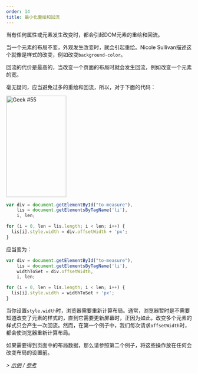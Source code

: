 ```yaml
---
order: 14
title: 最小化重绘和回流
---
```


当有任何属性或元素发生改变时，都会引起DOM元素的重绘和回流。

当一个元素的布局不变，外观发生改变时，就会引起重绘。Nicole Sullivan描述这个就像是样式的改变，例如改变`background-color`。

回流的代价是最高的，当改变一个页面的布局时就会发生回流，例如改变一个元素的宽。

毫无疑问，应当避免过多的重绘和回流，所以，对于下面的代码：

<div class="img-right">
  <img id="geek-55" class="icos-geek" src="http://browserdiet.com/en/assets/img/55.png" alt="Geek #55" width="163" height="275" />
</div>

```js
var div = document.getElementById("to-measure"),
    lis = document.getElementsByTagName('li'),
    i, len;

for (i = 0, len = lis.length; i < len; i++) {
  lis[i].style.width = div.offsetWidth + 'px';
}
```

应当变为：

```js
var div = document.getElementById("to-measure"),
    lis = document.getElementsByTagName('li'),
    widthToSet = div.offsetWidth,
    i, len;

for (i = 0, len = lis.length; i < len; i++) {
  lis[i].style.width = widthToSet + 'px';
}
```

当你设置`style.width`时，浏览器需要重新计算布局。通常，浏览器暂时是不需要知道改变了元素的样式的，直到它需要更新屏幕时，正因为如此，改变多个元素的样式只会产生一次回流。然而，在第一个例子中，我们每次请求`offsetWidth`时，都会使浏览器重新计算布局。

如果需要得到页面中的布局数据，那么请参照第二个例子，将这些操作放在任何会改变布局的设置前。

*> [示例](http://jsbin.com/aqavin/2/quiet) / [参考](https://github.com/zenorocha/browser-diet/wiki/References#minimize-repaints-and-reflows)*
